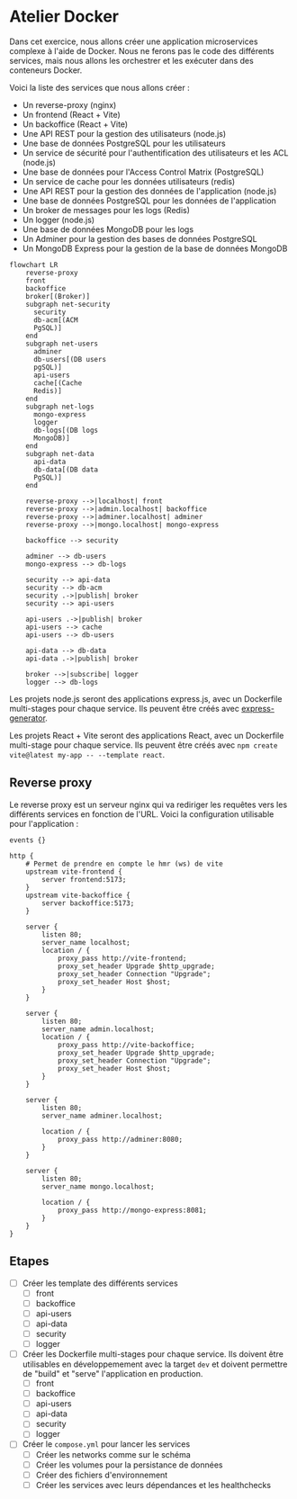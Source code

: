 # Atelier Docker

Dans cet exercice, nous allons créer une application microservices complexe à l'aide de Docker. Nous ne ferons pas le code des différents services, mais nous allons les orchestrer et les exécuter dans des conteneurs Docker.

Voici la liste des services que nous allons créer :

- Un reverse-proxy (nginx)
- Un frontend (React + Vite)
- Un backoffice (React + Vite)
- Une API REST pour la gestion des utilisateurs (node.js)
- Une base de données PostgreSQL pour les utilisateurs
- Un service de sécurité pour l'authentification des utilisateurs et les ACL (node.js)
- Une base de données pour l'Access Control Matrix (PostgreSQL)
- Un service de cache pour les données utilisateurs (redis)
- Une API REST pour la gestion des données de l'application (node.js)
- Une base de données PostgreSQL pour les données de l'application
- Un broker de messages pour les logs (Redis)
- Un logger (node.js)
- Une base de données MongoDB pour les logs
- Un Adminer pour la gestion des bases de données PostgreSQL
- Un MongoDB Express pour la gestion de la base de données MongoDB

```mermaid
flowchart LR
    reverse-proxy
    front
    backoffice
    broker[(Broker)]
    subgraph net-security
      security
      db-acm[(ACM
      PgSQL)]
    end
    subgraph net-users
      adminer
      db-users[(DB users
      pgSQL)]
      api-users
      cache[(Cache
      Redis)]
    end
    subgraph net-logs
      mongo-express
      logger
      db-logs[(DB logs
      MongoDB)]
    end
    subgraph net-data
      api-data
      db-data[(DB data
      PgSQL)]
    end

    reverse-proxy -->|localhost| front
    reverse-proxy -->|admin.localhost| backoffice
    reverse-proxy -->|adminer.localhost| adminer
    reverse-proxy -->|mongo.localhost| mongo-express

    backoffice --> security

    adminer --> db-users
    mongo-express --> db-logs

    security --> api-data
    security --> db-acm
    security .->|publish| broker
    security --> api-users

    api-users .->|publish| broker
    api-users --> cache
    api-users --> db-users

    api-data --> db-data
    api-data .->|publish| broker

    broker -->|subscribe| logger
    logger --> db-logs
```

Les projets node.js seront des applications express.js, avec un Dockerfile multi-stages pour chaque service. Ils peuvent être créés avec [express-generator](https://www.npmjs.com/package/express-generator).

Les projets React + Vite seront des applications React, avec un Dockerfile multi-stage pour chaque service. Ils peuvent être créés avec `npm create vite@latest my-app -- --template react`.

## Reverse proxy

Le reverse proxy est un serveur nginx qui va rediriger les requêtes vers les différents services en fonction de l'URL. Voici la configuration utilisable pour l'application :

```nginx
events {}

http {
    # Permet de prendre en compte le hmr (ws) de vite
    upstream vite-frontend {
        server frontend:5173;
    }
    upstream vite-backoffice {
        server backoffice:5173;
    }

    server {
        listen 80;
        server_name localhost;
        location / {
            proxy_pass http://vite-frontend;
            proxy_set_header Upgrade $http_upgrade;
            proxy_set_header Connection "Upgrade";
            proxy_set_header Host $host;
        }
    }

    server {
        listen 80;
        server_name admin.localhost;
        location / {
            proxy_pass http://vite-backoffice;
            proxy_set_header Upgrade $http_upgrade;
            proxy_set_header Connection "Upgrade";
            proxy_set_header Host $host;
        }
    }

    server {
        listen 80;
        server_name adminer.localhost;

        location / {
            proxy_pass http://adminer:8080;
        }
    }

    server {
        listen 80;
        server_name mongo.localhost;

        location / {
            proxy_pass http://mongo-express:8081;
        }
    }
}
```

## Etapes

- [ ] Créer les template des différents services
  - [ ] front
  - [ ] backoffice
  - [ ] api-users
  - [ ] api-data
  - [ ] security
  - [ ] logger
- [ ] Créer les Dockerfile multi-stages pour chaque service. Ils doivent être utilisables en développemement avec la target `dev` et doivent permettre de "build" et "serve" l'application en production.
  - [ ] front
  - [ ] backoffice
  - [ ] api-users
  - [ ] api-data
  - [ ] security
  - [ ] logger
- [ ] Créer le `compose.yml` pour lancer les services
  - [ ] Créer les networks comme sur le schéma
  - [ ] Créer les volumes pour la persistance de données
  - [ ] Créer des fichiers d'environnement
  - [ ] Créer les services avec leurs dépendances et les healthchecks
